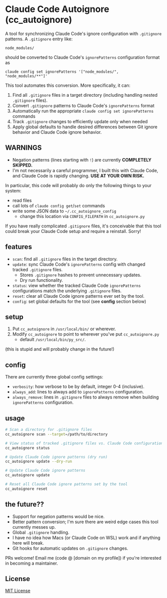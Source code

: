 # Claude Code Autoignore (cc_autoignore)

A tool for synchronizing Claude Code's ignore configuration with `.gitignore` patterns.  A `.gitignore` entry like:
```
node_modules/
```

should be converted to Claude Code's `ignorePatterns` configuration format as
```
claude config set ignorePatterns '["node_modules/", "node_modules/**"]'
```

This tool automates this conversion.  More specifically, it can:
1. Find all `.gitignore` files in a target directory (including handling nested `.gitignore` files).
2. Convert `.gitignore` patterns to Claude Code's `ignorePatterns` format
3. Automatically run the appropriate `claude config set ignorePatterns` commands
4. Track `.gitignore` changes to efficiently update only when needed
5. Apply global defaults to handle desired differences between Git ignore behavior and Claude Code ignore behavior.

## WARNINGS

- Negation patterns (lines starting with `!`) are currently **COMPLETELY SKIPPED.**
- I'm not necessarily a careful programmer, I built this with Claude Code, and Claude Code is rapidly changing.  **USE AT YOUR OWN RISK.**

In particular, this code will probably do only the following things to your system:
- read files
- call lots of `claude config get`/`set` commands
- write some JSON data to `~/.cc_autoignore_config`
    - change this location via `CONFIG_FILEPATH` in `cc_autoignore.py`

If you have really complicated `.gitignore` files, it's conceivable that this tool could break your Claude Code setup and require a reinstall.  Sorry!

## features

- `scan`: find all `.gitignore` files in the target directory.
- `update`: sync Claude Code's `ignorePatterns` config with changed tracked `.gitignore` files.
    - Stores `.gitignore` hashes to prevent unnecessary updates.
    - Dry run functionality.
- `status`: view whether the tracked Claude Code `ignorePatterns` configurations match the underlying `.gitignore` files. 
- `reset`: clear all Claude Code ignore patterns ever set by the tool.
- `config`: set global defaults for the tool (see **config** section below)

## setup

1. Put `cc_autoignore` in `/usr/local/bin/` or wherever.
2. Modify `cc_autoignore` to point to wherever you've put `cc_autoignore.py`
   - default `/usr/local/bin/py_src/`.

(this is stupid and will probably change in the future!)

## config

There are currently three global config settings:
- `verbosity`: how verbose to be by default, integer 0-4 (inclusive).
- `always_add`: lines to always add to `ignorePatterns` configuration.
- `always_remove`: lines in `.gitignore` files to always remove when building `ignorePatterns` configuration.

## usage


```bash
# Scan a directory for .gitignore files
cc_autoignore scan --target=/path/to/directory

# View status of tracked .gitignore files vs. Claude Code configurations
cc_autoignore status

# Update Claude Code ignore patterns (dry run)
cc_autoignore update --dry-run

# Update Claude Code ignore patterns
cc_autoignore update

# Reset all Claude Code ignore patterns set by the tool
cc_autoignore reset
```

## the future??

- Support for negation patterns would be nice.
- Better pattern conversion; I'm sure there are weird edge cases this tool currently messes up.
- Global `.gitignore` handling.
- I have no idea how Macs (or Claude Code on WSL) work and if anything here will break.
- Git hooks for automatic updates on `.gitignore` changes.

PRs welcome!  Email me (code @ [domain on my profile]) if you're interested in becoming a maintainer.

## License

[MIT License](LICENSE)
